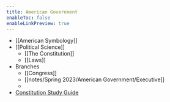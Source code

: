```yaml
---
title: American Government
enableToc: false
enableLinkPreview: true
---
```


- [[American Symbology]]
- [[Political Science]]
	- [[The Constitution]]
	- [[Laws]]
- Branches
    - [[Congress]]
    - [[notes/Spring 2023/American Government/Executive]]
    - 
- [Constitution Study Guide](notes/Spring%202023/American%20Government/Constitution%20Study%20Guide.md)
